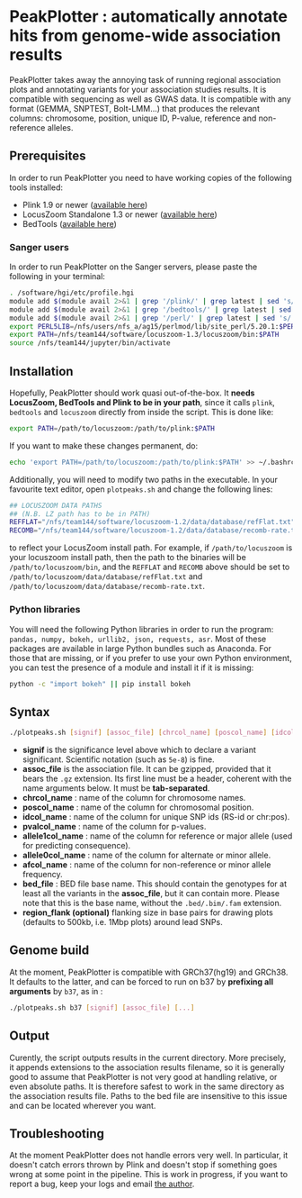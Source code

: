 # PeakPlotter : automatically annotate hits from genome-wide association results

PeakPlotter takes away the annoying task of running regional association plots and annotating variants for your association studies results. It is compatible with sequencing as well as GWAS data. It is compatible with any format (GEMMA, SNPTEST, Bolt-LMM...) that produces the relevant columns: chromosome, position, unique ID, P-value, reference and non-reference alleles.

## Prerequisites
In order to run PeakPlotter you need to have working copies of the following tools installed:
* Plink 1.9 or newer ([available here](https://www.cog-genomics.org/plink2/index))
* LocusZoom Standalone 1.3 or newer ([available here](http://genome.sph.umich.edu/wiki/LocusZoom_Standalone))
* BedTools ([available here](http://bedtools.readthedocs.io/en/latest/))

### Sanger users
In order to run PeakPlotter on the Sanger servers, please paste the following in your terminal:

```bash
. /software/hgi/etc/profile.hgi
module add $(module avail 2>&1 | grep '/plink/' | grep latest | sed 's/.latest.//')
module add $(module avail 2>&1 | grep '/bedtools/' | grep latest | sed 's/.latest.//')
module add $(module avail 2>&1 | grep '/perl/' | grep latest | sed 's/.latest.//')
export PERL5LIB=/nfs/users/nfs_a/ag15/perlmod/lib/site_perl/5.20.1:$PERL5LIB
export PATH=/nfs/team144/software/locuszoom-1.3/locuszoom/bin:$PATH
source /nfs/team144/jupyter/bin/activate
```

## Installation
Hopefully, PeakPlotter should work quasi out-of-the-box. It **needs LocusZoom, BedTools and Plink to be in your path**, since it calls `plink`, `bedtools` and `locuszoom` directly from inside the script. This is done like:

```bash
export PATH=/path/to/locuszoom:/path/to/plink:$PATH
```

If you want to make these changes permanent, do:
```bash
echo 'export PATH=/path/to/locuszoom:/path/to/plink:$PATH' >> ~/.bashrc
```

Additionally, you will need to modify two paths in the executable. In your favourite text editor, open `plotpeaks.sh` and change the following lines:
```bash
## LOCUSZOOM DATA PATHS
## (N.B. LZ path has to be in PATH)
REFFLAT="/nfs/team144/software/locuszoom-1.2/data/database/refFlat.txt"
RECOMB="/nfs/team144/software/locuszoom-1.2/data/database/recomb-rate.txt"
```

to reflect your LocusZoom install path. For example, if `/path/to/locuszoom` is your locuszoom install path, then the path to the binaries will be `/path/to/locuszoom/bin`, and the `REFFLAT` and `RECOMB` above should be set to `/path/to/locuszoom/data/database/refFlat.txt` and `/path/to/locuszoom/data/database/recomb-rate.txt`.

### Python libraries
You will need the following Python libraries in order to run the program: `pandas, numpy, bokeh, urllib2, json, requests, asr`.
Most of these packages are available in large Python bundles such as Anaconda. For those that are missing, or if you prefer to use your own Python environment, you can test the presence of a module and install it if it is missing:
```bash
python -c "import bokeh" || pip install bokeh
```

## Syntax

```bash
./plotpeaks.sh [signif] [assoc_file] [chrcol_name] [poscol_name] [idcol_name] [pvalcol_name] [allele1col_name] [allele0col_name] [afcol_name] [bed_file]
```
* **signif** is the significance level above which to declare a variant significant. Scientific notation (such as `5e-8`) is fine.
* **assoc_file** is the association file. It can be gzipped, provided that it bears the `.gz` extension. Its first line must be a header, coherent with the name arguments below. It must be **tab-separated**.
* **chrcol_name** : name of the column for chromosome names.
* **poscol_name** : name of the column for chromosomal position.
* **idcol_name** : name of the column for unique SNP ids (RS-id or chr:pos).
* **pvalcol_name** : name of the column for p-values.
* **allele1col_name** : name of the column for reference or major allele (used for predicting consequence).
* **allele0col_name** : name of the column for alternate or minor allele.
* **afcol_name** : name of the column for non-reference or minor allele frequency.
* **bed_file** : BED file base name. This should contain the genotypes for at least all the variants in the **assoc_file**, but it can contain more. Please note that this is the base name, without the `.bed/.bim/.fam` extension.
* **region_flank (optional)** flanking size in base pairs for drawing plots (defaults to 500kb, i.e. 1Mbp plots) around lead SNPs.

## Genome build
At the moment, PeakPlotter is compatible with GRCh37(hg19) and GRCh38. It defaults to the latter, and can be forced to run on b37 by **prefixing all arguments** by `b37`, as in :
```bash
./plotpeaks.sh b37 [signif] [assoc_file] [...]
``` 

## Output

Curently, the script outputs results in the current directory. More precisely, it appends extensions to the association results filename, so it is generally good to assume that PeakPlotter is not very good at handling relative, or even absolute paths. It is therefore safest to work in the same directory as the association results file. Paths to the bed file are insensitive to this issue and can be located wherever you want.

## Troubleshooting
At the moment PeakPlotter does not handle errors very well. In particular, it doesn't catch errors thrown by Plink and doesn't stop if something goes wrong at some point in the pipeline. This is work in progress, if you want to report a bug, keep your logs and email [the author](mailto:ag15@sanger.ac.uk).
